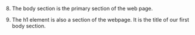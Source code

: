 







8. The body section is the primary section of the web page.

9. The h1 element is also a section of the webpage. It is the title of our first body section.
